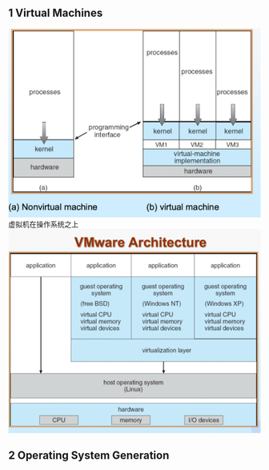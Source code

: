 ## 1 Virtual Machines

![](assets/Pasted%20image%2020250923142256.png)
虚拟机在操作系统之上
![](assets/Pasted%20image%2020250923142906.png)
## 2 Operating System Generation


